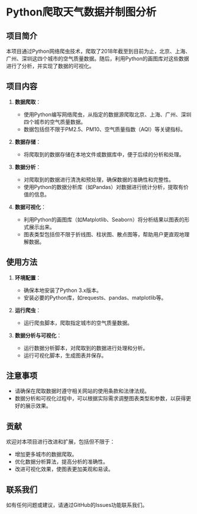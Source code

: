 # Python爬取天气数据并制图分析

## 项目简介

本项目通过Python网络爬虫技术，爬取了2018年截至到目前为止，北京、上海、广州、深圳这四个城市的空气质量数据。随后，利用Python的画图库对这些数据进行了分析，并实现了数据的可视化。

## 项目内容

1. **数据爬取**：
   - 使用Python编写网络爬虫，从指定的数据源爬取北京、上海、广州、深圳四个城市的空气质量数据。
   - 数据包括但不限于PM2.5、PM10、空气质量指数（AQI）等关键指标。

2. **数据存储**：
   - 将爬取到的数据存储在本地文件或数据库中，便于后续的分析和处理。

3. **数据分析**：
   - 对爬取到的数据进行清洗和预处理，确保数据的准确性和完整性。
   - 使用Python的数据分析库（如Pandas）对数据进行统计分析，提取有价值的信息。

4. **数据可视化**：
   - 利用Python的画图库（如Matplotlib、Seaborn）将分析结果以图表的形式展示出来。
   - 图表类型包括但不限于折线图、柱状图、散点图等，帮助用户更直观地理解数据。

## 使用方法

1. **环境配置**：
   - 确保本地安装了Python 3.x版本。
   - 安装必要的Python库，如requests、pandas、matplotlib等。

2. **运行爬虫**：
   - 运行爬虫脚本，爬取指定城市的空气质量数据。

3. **数据分析与可视化**：
   - 运行数据分析脚本，对爬取到的数据进行处理和分析。
   - 运行可视化脚本，生成图表并保存。

## 注意事项

- 请确保在爬取数据时遵守相关网站的使用条款和法律法规。
- 数据分析和可视化过程中，可以根据实际需求调整图表类型和参数，以获得更好的展示效果。

## 贡献

欢迎对本项目进行改进和扩展，包括但不限于：
- 增加更多城市的数据爬取。
- 优化数据分析算法，提高分析的准确性。
- 改进可视化效果，使图表更加美观和易读。

## 联系我们

如有任何问题或建议，请通过GitHub的Issues功能联系我们。
